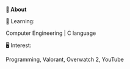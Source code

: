 **💬 About**

🏫 Learning:

  Computer Engineering | C language 

🖥 Interest:

  Programming, Valorant, Overwatch 2, YouTube

<!---
Hitagi7/Hitagi7 is a ✨ special ✨ repository because its `README.md` (this file) appears on your GitHub profile.
You can click the Preview link to take a look at your changes.
--->
